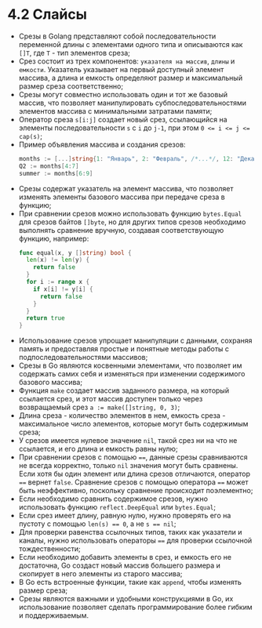 # 4.2 Слайсы

* Срезы в Golang представляют собой последовательности переменной длины с элементами одного типа и описываются
  как `[]T`, где `T` - тип элементов среза;
* Срез состоит из трех компонентов: `указателя на массив`, `длины` и `емкости`. Указатель указывает на первый доступный элемент массива, а длина и емкость определяют размер и максимальный размер среза соответственно;
* Срезы могут совместно использовать один и тот же базовый массив, что позволяет манипулировать субпоследовательностями элементов массива с минимальными затратами памяти;
* Оператор среза `s[i:j]` создает новый срез, ссылающийся на элементы последовательности `s` с `i` до `j-1`, при
  этом `0 <= i <= j <= cap(s)`;
* Пример объявления массива и создания срезов:
  ``` go
  months := [...]string{1: "Январь", 2: "Февраль", /*...*/, 12: "Декабрь"}
  Q2 := months[4:7]
  summer := months[6:9]
  ```
* Срезы содержат указатель на элемент массива, что позволяет изменять элементы базового массива при передаче среза в
  функцию;
* При сравнении срезов можно использовать функцию `bytes.Equal` для срезов байтов `[]byte`, но для других типов срезов необходимо выполнять сравнение вручную, создавая соответствующую функцию, например:
  ``` go
  func equal(x, y []string) bool {
    len(x) != len(y) {
	  return false
    }
    for i := range x {
      if x[i] != y[i] {
        return false
      }
    }
    return true
  }
  ```
* Использование срезов упрощает манипуляции с данными, сохраняя память и предоставляя простые и понятные методы работы с подпоследовательностями массивов;
* Срезы в Go являются косвенными элементами, что позволяет им содержать самих себя и изменяться при изменении
  содержимого базового массива;
* Функция `make` создает массив заданного размера, на который ссылается срез, и этот массив доступен только через
  возвращаемый срез `a := make([]string, 0, 3)`;
* Длина среза - количество элементов в нем, емкость среза - максимальное число элементов, которые могут быть содержимым среза;
* У срезов имеется нулевое значение `nil`, такой срез ни на что не ссылается, и его длина и емкость равны нулю;
* При сравнении срезов с помощью `==`, данные срезы сравниваются не всегда корректно, только `nil` значения могут быть сравнены. Если хотя бы один элемент или длина срезов отличаются, оператор `==` вернет `false`. Сравнение срезов с помощью оператора `==` может быть неэффективно, поскольку сравнение происходит поэлементно;
* Если необходимо сравнить содержимое срезов, нужно использовать функцию `reflect.DeepEqual` или `bytes.Equal`;
* Если срез имеет длину, равную нулю, нужно проверять его на пустоту с помощью `len(s) == 0`, а не `s == nil`;
* Для проверки равенства ссылочных типов, таких как указатели и каналы, нужно использовать операторы `==` для проверки ссылочной тождественности;
* Если необходимо добавить элементы в срез, и емкость его не достаточна, Go создаст новый массив большего размера и
  скопирует в него элементы из старого массива;
* В Go есть встроенные функции, такие как `append`, чтобы изменять размер среза;
* Срезы являются важными и удобными конструкциями в Go, их использование позволяет сделать программирование более гибким и поддерживаемым.